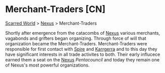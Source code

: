 # Merchant-Traders [CN]
[Scarred World](./scarred-world.md) > [Nexus](./city.md) > Merchant-Traders

Shortly after emergence from the catacombs of [Nexus](./city.md) various merchants, vagabonds and grifters began organizing. Through force of will that organization became the Merchant-Traders. Merchant-Traders were responsible for first contact with [Spire](./trade-partner-1.md) and [Karrgerra](./trade-partner-2.md) and to this day they have significant interests in all trade activites to both. Their early influcece earned them a seat on the [Nexus](./city.md) *Pentacouncil* and today they remain one of Nexus's most powerful organizations.
